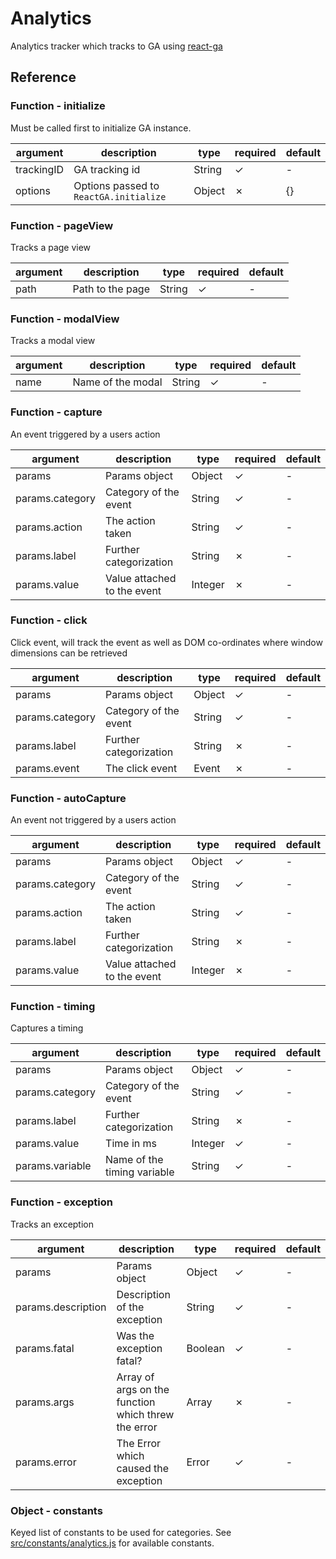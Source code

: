 # Analytics

Analytics tracker which tracks to GA using [react-ga](http://npmjs.com/package/react-ga)

## Reference

### Function - initialize

Must be called first to initialize GA instance.

| argument | description | type | required | default |
| -------- | ----------- | ---- | -------- | ------- |
| trackingID | GA tracking id | String | ✓ | - |
| options | Options passed to `ReactGA.initialize` | Object | ✗ | {} |

### Function - pageView

Tracks a page view

| argument | description | type | required | default |
| -------- | ----------- | ---- | -------- | ------- |
| path | Path to the page | String | ✓ | - |

### Function - modalView

Tracks a modal view

| argument | description | type | required | default |
| -------- | ----------- | ---- | -------- | ------- |
| name | Name of the modal | String | ✓ | - |

### Function - capture

An event triggered by a users action

| argument | description | type | required | default |
| -------- | ----------- | ---- | -------- | ------- |
| params | Params object | Object | ✓ | - |
| params.category | Category of the event | String | ✓ | - |
| params.action | The action taken | String | ✓ | - |
| params.label | Further categorization | String | ✗ | - |
| params.value | Value attached to the event | Integer | ✗ | - |

### Function - click

Click event, will track the event as well as DOM co-ordinates where window dimensions can be retrieved

| argument | description | type | required | default |
| -------- | ----------- | ---- | -------- | ------- |
| params | Params object | Object | ✓ | - |
| params.category | Category of the event | String | ✓ | - |
| params.label | Further categorization | String | ✗ | - |
| params.event | The click event | Event | ✗ | - |

### Function - autoCapture

An event not triggered by a users action

| argument | description | type | required | default |
| -------- | ----------- | ---- | -------- | ------- |
| params | Params object | Object | ✓ | - |
| params.category | Category of the event | String | ✓ | - |
| params.action | The action taken | String | ✓ | - |
| params.label | Further categorization | String | ✗ | - |
| params.value | Value attached to the event | Integer | ✗ | - |

### Function - timing

Captures a timing

| argument | description | type | required | default |
| -------- | ----------- | ---- | -------- | ------- |
| params | Params object | Object | ✓ | - |
| params.category | Category of the event | String | ✓ | - |
| params.label | Further categorization | String | ✗ | - |
| params.value | Time in ms | Integer | ✓ | - |
| params.variable | Name of the timing variable | String | ✓ | - |

### Function - exception

Tracks an exception

| argument | description | type | required | default |
| -------- | ----------- | ---- | -------- | ------- |
| params | Params object | Object | ✓ | - |
| params.description | Description of the exception | String | ✓ | - |
| params.fatal | Was the exception fatal? | Boolean | ✓ | - |
| params.args | Array of args on the function which threw the error | Array | ✗ | - |
| params.error | The Error which caused the exception | Error | ✓ | - |

### Object - constants

Keyed list of constants to be used for categories. See [src/constants/analytics.js](../../src/constants/analytics.js) for available constants.
